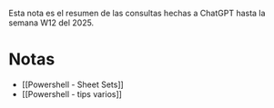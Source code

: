 
Esta nota es el resumen de las consultas hechas a ChatGPT hasta la semana W12 del 2025.

# Notas

- [[Powershell - Sheet Sets]]
- [[Powershell - tips varios]]